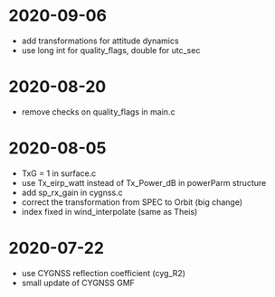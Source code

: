 # 2020-09-06
- add transformations for attitude dynamics
- use long int for quality_flags, double for utc_sec

# 2020-08-20
- remove checks on quality_flags in main.c

# 2020-08-05
- TxG = 1 in surface.c
- use Tx_eirp_watt instead of Tx_Power_dB in powerParm structure
- add sp_rx_gain in cygnss.c 
- correct the transformation from SPEC to Orbit (big change)
- index fixed in wind_interpolate (same as Theis)

# 2020-07-22
- use CYGNSS reflection coefficient (cyg_R2)
- small update of CYGNSS GMF


